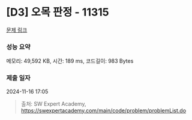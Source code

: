 # [D3] 오목 판정 - 11315 

[문제 링크](https://swexpertacademy.com/main/code/problem/problemDetail.do?contestProbId=AXaSUPYqPYMDFASQ) 

### 성능 요약

메모리: 49,592 KB, 시간: 189 ms, 코드길이: 983 Bytes

### 제출 일자

2024-11-16 17:05



> 출처: SW Expert Academy, https://swexpertacademy.com/main/code/problem/problemList.do
